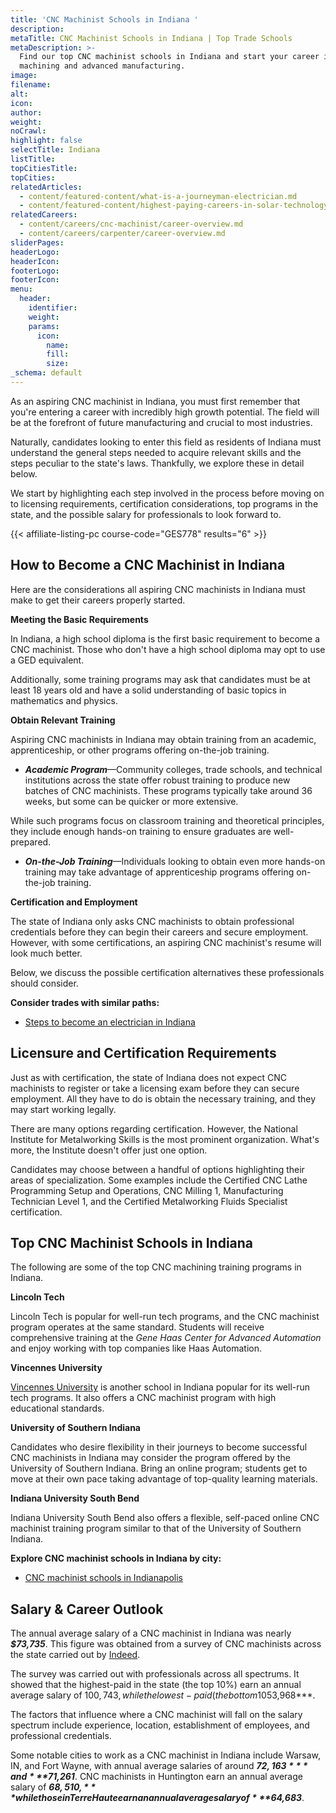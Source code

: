 ```yaml
---
title: 'CNC Machinist Schools in Indiana '
description:
metaTitle: CNC Machinist Schools in Indiana | Top Trade Schools
metaDescription: >-
  Find our top CNC machinist schools in Indiana and start your career in
  machining and advanced manufacturing.
image:
filename:
alt:
icon:
author:
weight:
noCrawl:
highlight: false
selectTitle: Indiana
listTitle:
topCitiesTitle:
topCities:
relatedArticles:
  - content/featured-content/what-is-a-journeyman-electrician.md
  - content/featured-content/highest-paying-careers-in-solar-technology.md
relatedCareers:
  - content/careers/cnc-machinist/career-overview.md
  - content/careers/carpenter/career-overview.md
sliderPages:
headerLogo:
headerIcon:
footerLogo:
footerIcon:
menu:
  header:
    identifier:
    weight:
    params:
      icon:
        name:
        fill:
        size:
_schema: default
---
```

As an aspiring CNC machinist in Indiana, you must first remember that you're entering a career with incredibly high growth potential. The field will be at the forefront of future manufacturing and crucial to most industries.

Naturally, candidates looking to enter this field as residents of Indiana must understand the general steps needed to acquire relevant skills and the steps peculiar to the state's laws. Thankfully, we explore these in detail below.

We start by highlighting each step involved in the process before moving on to licensing requirements, certification considerations, top programs in the state, and the possible salary for professionals to look forward to.

{{< affiliate-listing-pc course-code="GES778" results="6" >}}

## **How to Become a CNC Machinist in Indiana**

Here are the considerations all aspiring CNC machinists in Indiana must make to get their careers properly started.

**Meeting the Basic Requirements**

In Indiana, a high school diploma is the first basic requirement to become a CNC machinist. Those who don't have a high school diploma may opt to use a GED equivalent.

Additionally, some training programs may ask that candidates must be at least 18 years old and have a solid understanding of basic topics in mathematics and physics.

**Obtain Relevant Training**

Aspiring CNC machinists in Indiana may obtain training from an academic, apprenticeship, or other programs offering on-the-job training.

* ***Academic Program***—Community colleges, trade schools, and technical institutions across the state offer robust training to produce new batches of CNC machinists. These programs typically take around 36 weeks, but some can be quicker or more extensive.

While such programs focus on classroom training and theoretical principles, they include enough hands-on training to ensure graduates are well-prepared.

* ***On-the-Job Training***—Individuals looking to obtain even more hands-on training may take advantage of apprenticeship programs offering on-the-job training.

**Certification and Employment**

The state of Indiana only asks CNC machinists to obtain professional credentials before they can begin their careers and secure employment. However, with some certifications, an aspiring CNC machinist's resume will look much better.

Below, we discuss the possible certification alternatives these professionals should consider.

**Consider trades with similar paths:**

* [Steps to become an electrician in Indiana](https://toptradeschools.com/near-you/electrician/indiana/)

## **Licensure and Certification Requirements**

Just as with certification, the state of Indiana does not expect CNC machinists to register or take a licensing exam before they can secure employment. All they have to do is obtain the necessary training, and they may start working legally.

There are many options regarding certification. However, the National Institute for Metalworking Skills is the most prominent organization. What's more, the Institute doesn't offer just one option.

Candidates may choose between a handful of options highlighting their areas of specialization. Some examples include the Certified CNC Lathe Programming Setup and Operations, CNC Milling 1, Manufacturing Technician Level 1, and the Certified Metalworking Fluids Specialist certification.

## **Top CNC Machinist Schools in Indiana**

The following are some of the top CNC machining training programs in Indiana.

**Lincoln Tech**

Lincoln Tech is popular for well-run tech programs, and the CNC machinist program operates at the same standard. Students will receive comprehensive training at the *Gene Haas Center for Advanced Automation* and enjoy working with top companies like Haas Automation.

**Vincennes University**

[Vincennes University](https://www.vinu.edu/) is another school in Indiana popular for its well-run tech programs. It also offers a CNC machinist program with high educational standards.

**University of Southern Indiana**

Candidates who desire flexibility in their journeys to become successful CNC machinists in Indiana may consider the program offered by the University of Southern Indiana. Bring an online program; students get to move at their own pace taking advantage of top-quality learning materials.

**Indiana University South Bend**

Indiana University South Bend also offers a flexible, self-paced online CNC machinist training program similar to that of the University of Southern Indiana.

**Explore CNC machinist schools in Indiana by city:**

* [CNC machinist schools in Indianapolis](https://toptradeschools.com/near-you/cnc-machinist/indiana/indianapolis/)

## **Salary & Career Outlook**

The annual average salary of a CNC machinist in Indiana was nearly ***$73,735***. This figure was obtained from a survey of CNC machinists across the state carried out by [Indeed](https://www.indeed.com/career/cnc-machinist/salaries/IN).

The survey was carried out with professionals across all spectrums. It showed that the highest-paid in the state (the top 10%) earn an annual average salary of $100,743, while the lowest-paid (the bottom 10%) earn an annual average salary of ***$53,968***.

The factors that influence where a CNC machinist will fall on the salary spectrum include experience, location, establishment of employees, and professional credentials.

Some notable cities to work as a CNC machinist in Indiana include Warsaw, IN, and Fort Wayne, with annual average salaries of around ***$72,163*** and ***$71,261***. CNC machinists in Huntington earn an annual average salary of ***$68,510,*** while those in Terre Haute earn an annual average salary of ***$64,683***.